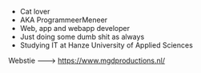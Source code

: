 - Cat lover 
- AKA ProgrammeerMeneer
- Web, app and webapp developer
- Just doing some dumb shit as always
- Studying IT at Hanze University of Applied Sciences

Webstie ---> https://www.mgdproductions.nl/
